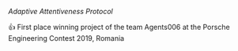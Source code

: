 *Adaptive Attentiveness Protocol*

:+1: First place winning project of the team Agents006 at the Porsche Engineering Contest 2019, Romania
